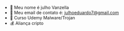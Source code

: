 - 🧠 Meu nome é julho Vanzella
- 👋 Meu email de contato é: julhoeduardo7@gmail.com
- 👾 Curso Udemy Malware/Trojan
- 💰 Aliança cripto
